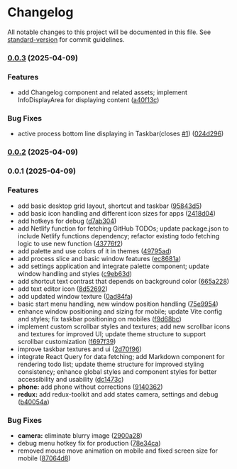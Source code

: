 # Changelog

All notable changes to this project will be documented in this file. See [standard-version](https://github.com/conventional-changelog/standard-version) for commit guidelines.

### [0.0.3](https://github.com/DreamsWave/waveOSPX/compare/v0.0.2...v0.0.3) (2025-04-09)


### Features

* add Changelog component and related assets; implement InfoDisplayArea for displaying content ([a40f13c](https://github.com/DreamsWave/waveOSPX/commit/a40f13cb7de5670295b1331ef94b3f8a83697149))


### Bug Fixes

* active process bottom line displaying in Taskbar(closes [#1](https://github.com/DreamsWave/waveOSPX/issues/1)) ([024d296](https://github.com/DreamsWave/waveOSPX/commit/024d2967229719c3721a9546ae147bda8a57ac37))

### [0.0.2](https://github.com/DreamsWave/waveOSPX/compare/v0.0.1...v0.0.2) (2025-04-09)

### 0.0.1 (2025-04-09)


### Features

* add basic desktop grid layout, shortcut and taskbar ([95843d5](https://github.com/DreamsWave/waveOSPX/commit/95843d593ced775b38f8e406d2a8e7f23d2da057))
* add basic icon handling and different icon sizes for apps ([2418d04](https://github.com/DreamsWave/waveOSPX/commit/2418d04a35ce6bfe3800f08c45da9e4566c3bffc))
* add hotkeys for debug ([d7ab304](https://github.com/DreamsWave/waveOSPX/commit/d7ab304c1d148664a9223cf483ca7b50ee6e4d3c))
* add Netlify function for fetching GitHub TODOs; update package.json to include Netlify functions dependency; refactor existing todo fetching logic to use new function ([43776f2](https://github.com/DreamsWave/waveOSPX/commit/43776f2e934c6e4645e0536d2fffcb81064b0fc2))
* add palette and use colors of it in themes ([49795ad](https://github.com/DreamsWave/waveOSPX/commit/49795ada3de92c818d538ea038dba7d9e94c3703))
* add process slice and basic window features ([ec8681a](https://github.com/DreamsWave/waveOSPX/commit/ec8681a2be0868e1f69137daec85eea39b22d598))
* add settings application and integrate palette component; update window handling and styles ([c9eb63d](https://github.com/DreamsWave/waveOSPX/commit/c9eb63d744db6a4a8a17b1c7a93407b31970e33f))
* add shortcut text contrast that depends on background color ([665a228](https://github.com/DreamsWave/waveOSPX/commit/665a2280ab8e2a6a3f6c29cc8f7d475f6418e28b))
* add text editor icon ([8d52692](https://github.com/DreamsWave/waveOSPX/commit/8d52692d43750c4fb4a4f470309194eecd3668fd))
* add updated window texture ([0ad84fa](https://github.com/DreamsWave/waveOSPX/commit/0ad84fa30b0392cff20910582e80af534ebb38ec))
* basic start menu handling, new window position handling ([75e9954](https://github.com/DreamsWave/waveOSPX/commit/75e9954a306fea49342f6ae70dc8f4b8ec10d957))
* enhance window positioning and sizing for mobile; update Vite config and styles; fix taskbar positioning on mobiles ([f9d68bc](https://github.com/DreamsWave/waveOSPX/commit/f9d68bca89295cf98b096c32ecc32757a2a89c1e))
* implement custom scrollbar styles and textures; add new scrollbar icons and textures for improved UI; update theme structure to support scrollbar customization ([f697f39](https://github.com/DreamsWave/waveOSPX/commit/f697f390cf7a8bde5d646d5877986faf32eed2c8))
* improve taskbar textures and ui ([2d70f96](https://github.com/DreamsWave/waveOSPX/commit/2d70f967f2b4dd13a948f841bcb83bcf15829d01))
* integrate React Query for data fetching; add Markdown component for rendering todo list; update theme structure for improved styling consistency; enhance global styles and component styles for better accessibility and usability ([dc1473c](https://github.com/DreamsWave/waveOSPX/commit/dc1473cf135e70aea164a652a2932bb7688f5768))
* **phone:** add phone without corrections ([9140362](https://github.com/DreamsWave/waveOSPX/commit/914036228aa7fb41ae6d83b7dd4ba0028ba655df))
* **redux:** add redux-toolkit and add states camera, settings and debug ([b40054a](https://github.com/DreamsWave/waveOSPX/commit/b40054abfeba4c5ac7c6e08b75bb7a6987f75610))


### Bug Fixes

* **camera:** eliminate blurry image ([2900a28](https://github.com/DreamsWave/waveOSPX/commit/2900a28b7e38ec8c91ade0fc87b47f9a39baa2c1))
* debug menu hotkey fix for production ([78e34ca](https://github.com/DreamsWave/waveOSPX/commit/78e34ca842d20d332c56e4c2267232f2a10d263d))
* removed mouse move animation on mobile and fixed screen size for mobile ([87064d8](https://github.com/DreamsWave/waveOSPX/commit/87064d855248ede13a19b6fe6a1f5af475c951e4))
